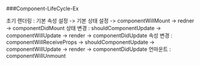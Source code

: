 ###Component-LifeCycle-Ex

초기 렌더링 : 기본 속성 설정 -> 기본 상태 설정 -> componentWillMount -> redner -> componentDidMount
상태 변경   : shouldComponentUpdate -> componentWillUpdate -> render -> componentDidUpdate
속성 변경   : componentWillReceiveProps -> shouldComponentUpdate -> componentWillUpdate -> render -> componentDidUpdate
언마운트    : componentWillUnmount
